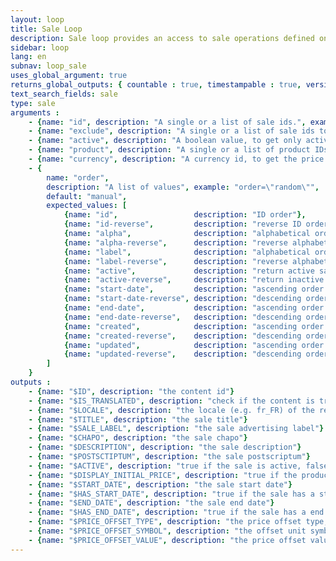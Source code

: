 ```yaml
---
layout: loop
title: Sale Loop
description: Sale loop provides an access to sale operations defined on your shop.
sidebar: loop
lang: en
subnav: loop_sale
uses_global_argument: true
returns_global_outputs: { countable : true, timestampable : true, versionable : false }
text_search_fields: sale
type: sale
arguments :
    - {name: "id", description: "A single or a list of sale ids.", example: "id=\"2\", id=\"1,4,7\""}
    - {name: "exclude", description: "A single or a list of sale ids to excluded from results.", example: "id=\"2\", id=\"1,4,7\""}
    - {name: "active", description: "A boolean value, to get only active (1) or inactive sales (0) or both (*)", example: "active=\"1\"", default: "1"}
    - {name: "product", description: "A single or a list of product IDs. If specified, the loop will return the sales in which these products are selected", example: "id=\"2\", id=\"1,4,7\""}
    - {name: "currency", description: "A currency id, to get the price offset defined for this currency", example: "currency=\"1\"", default: "The current shop currency"}
    - {
        name: "order",
        description: "A list of values", example: "order=\"random\"",
        default: "manual",
        expected_values: [
            {name: "id",                 description: "ID order"},
            {name: "id-reverse",         description: "reverse ID order"},
            {name: "alpha",              description: "alphabetical order on title"},
            {name: "alpha-reverse",      description: "reverse alphabetical order on title"},
            {name: "label",              description: "alphabetical order on sale label"},
            {name: "label-reverse",      description: "reverse alphabetical order on sale label"},
            {name: "active",             description: "return active sales first"},
            {name: "active-reverse",     description: "return inactive sales first"},
            {name: "start-date",         description: "ascending order on sale start date"},
            {name: "start-date-reverse", description: "descending order sale end date"},
            {name: "end-date",           description: "ascending order on sale end date"},
            {name: "end-date-reverse",   description: "descending order sale start date"},
            {name: "created",            description: "ascending order on date of sale creation"},
            {name: "created-reverse",    description: "descending order on date of sale creation"},
            {name: "updated",            description: "ascending order on date of sale update"},
            {name: "updated-reverse",    description: "descending order on date of sale update"}
        ]
    }
outputs :
    - {name: "$ID", description: "the content id"}
    - {name: "$IS_TRANSLATED", description: "check if the content is translated"}
    - {name: "$LOCALE", description: "the locale (e.g. fr_FR) of the returned data"}
    - {name: "$TITLE", description: "the sale title"}
    - {name: "$SALE_LABEL", description: "the sale advertising label"}
    - {name: "$CHAPO", description: "the sale chapo"}
    - {name: "$DESCRIPTION", description: "the sale description"}
    - {name: "$POSTSCTIPTUM", description: "the sale postscriptum"}
    - {name: "$ACTIVE", description: "true if the sale is active, false otherwise"}
    - {name: "$DISPLAY_INITIAL_PRICE", description: "true if the products initial price should be displayed, false otherwise"}
    - {name: "$START_DATE", description: "the sale start date"}
    - {name: "$HAS_START_DATE", description: "true if the sale has a start date, false otherwise"}
    - {name: "$END_DATE", description: "the sale end date"}
    - {name: "$HAS_END_DATE", description: "true if the sale has a end date, false otherwise"}
    - {name: "$PRICE_OFFSET_TYPE", description: "the price offset type, P for a percentage, A for an amount"}
    - {name: "$PRICE_OFFSET_SYMBOL", description: "the offset unit symbol, % for a percentage, the currency symbol for an amount"}
    - {name: "$PRICE_OFFSET_VALUE", description: "the price offset value, as a percentage (0-100) or a constant amount."}
---
```

